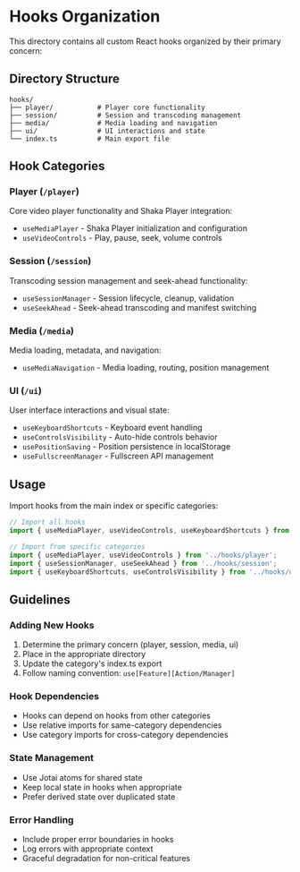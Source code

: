# Hooks Organization

This directory contains all custom React hooks organized by their primary concern:

## Directory Structure

```
hooks/
├── player/           # Player core functionality
├── session/          # Session and transcoding management  
├── media/            # Media loading and navigation
├── ui/               # UI interactions and state
└── index.ts          # Main export file
```

## Hook Categories

### Player (`/player`)
Core video player functionality and Shaka Player integration:
- `useMediaPlayer` - Shaka Player initialization and configuration
- `useVideoControls` - Play, pause, seek, volume controls

### Session (`/session`) 
Transcoding session management and seek-ahead functionality:
- `useSessionManager` - Session lifecycle, cleanup, validation
- `useSeekAhead` - Seek-ahead transcoding and manifest switching

### Media (`/media`)
Media loading, metadata, and navigation:
- `useMediaNavigation` - Media loading, routing, position management

### UI (`/ui`)
User interface interactions and visual state:
- `useKeyboardShortcuts` - Keyboard event handling
- `useControlsVisibility` - Auto-hide controls behavior
- `usePositionSaving` - Position persistence in localStorage
- `useFullscreenManager` - Fullscreen API management

## Usage

Import hooks from the main index or specific categories:

```typescript
// Import all hooks
import { useMediaPlayer, useVideoControls, useKeyboardShortcuts } from '../hooks';

// Import from specific categories
import { useMediaPlayer, useVideoControls } from '../hooks/player';
import { useSessionManager, useSeekAhead } from '../hooks/session';
import { useKeyboardShortcuts, useControlsVisibility } from '../hooks/ui';
```

## Guidelines

### Adding New Hooks
1. Determine the primary concern (player, session, media, ui)
2. Place in the appropriate directory
3. Update the category's index.ts export
4. Follow naming convention: `use[Feature][Action/Manager]`

### Hook Dependencies
- Hooks can depend on hooks from other categories
- Use relative imports for same-category dependencies
- Use category imports for cross-category dependencies

### State Management
- Use Jotai atoms for shared state
- Keep local state in hooks when appropriate
- Prefer derived state over duplicated state

### Error Handling
- Include proper error boundaries in hooks
- Log errors with appropriate context
- Graceful degradation for non-critical features